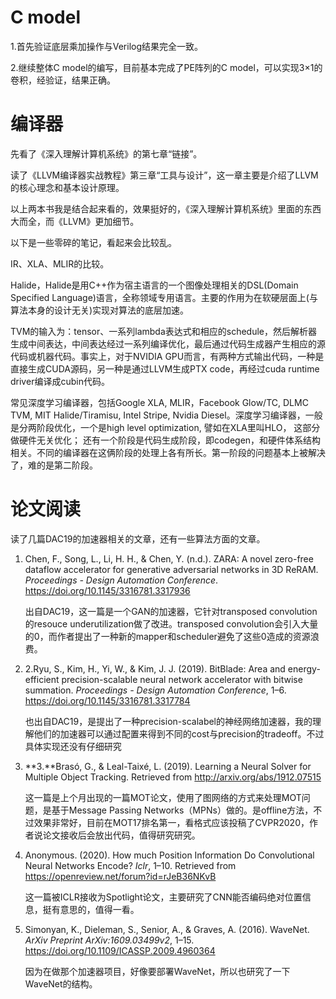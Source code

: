 # C model

1.首先验证底层乘加操作与Verilog结果完全一致。

2.继续整体C model的编写，目前基本完成了PE阵列的C model，可以实现3×1的卷积，经验证，结果正确。

# 编译器

先看了《深入理解计算机系统》的第七章“链接”。

读了《LLVM编译器实战教程》第三章“工具与设计”，这一章主要是介绍了LLVM的核心理念和基本设计原理。

以上两本书我是结合起来看的，效果挺好的，《深入理解计算机系统》里面的东西大而全，而《LLVM》更加细节。

以下是一些零碎的笔记，看起来会比较乱。

IR、XLA、MLIR的比较。

Halide，Halide是用C++作为宿主语言的一个图像处理相关的DSL(Domain Specified Language)语言，全称领域专用语言。主要的作用为在软硬层面上(与算法本身的设计无关)实现对算法的底层加速。

TVM的输入为：tensor、一系列lambda表达式和相应的schedule，然后解析器生成中间表达，中间表达经过一系列编译优化，最后通过代码生成器产生相应的源代码或机器代码。事实上，对于NVIDIA
GPU而言，有两种方式输出代码，一种是直接生成CUDA源码，另一种是通过LLVM生成PTX code，再经过cuda runtime 
driver编译成cubin代码。

常见深度学习编译器，包括Google XLA, MLIR，Facebook Glow/TC, DLMC TVM, MIT Halide/Tiramisu, Intel Stripe, Nvidia Diesel。深度学习编译器，一般是分两阶段优化，一个是high level optimization, 譬如在XLA里叫HLO， 这部分做硬件无关优化； 还有一个阶段是代码生成阶段，即codegen，和硬件体系结构相关。不同的编译器在这俩阶段的处理上各有所长。第一阶段的问题基本上被解决了，难的是第二阶段。

# 论文阅读

读了几篇DAC19的加速器相关的文章，还有一些算法方面的文章。

1. Chen, F., Song, L., Li, H. H., & Chen, Y. (n.d.). ZARA: A novel zero-free dataflow accelerator for generative adversarial networks in 3D ReRAM. *Proceedings - Design Automation Conference*. https://doi.org/10.1145/3316781.3317936

   出自DAC19，这一篇是一个GAN的加速器，它针对transposed convolution的resouce underutilization做了改进。transposed convolution会引入大量的0，而作者提出了一种新的mapper和scheduler避免了这些0造成的资源浪费。

2. 2.Ryu, S., Kim, H., Yi, W., & Kim, J. J. (2019). BitBlade: Area and energy-efficient precision-scalable neural network accelerator with bitwise summation. *Proceedings - Design Automation Conference*, 1–6. https://doi.org/10.1145/3316781.3317784

   也出自DAC19，是提出了一种precision-scalabel的神经网络加速器，我的理解他们的加速器可以通过配置来得到不同的cost与precision的tradeoff。不过具体实现还没有仔细研究

3. **3.**Brasó, G., & Leal-Taixé, L. (2019). Learning a Neural Solver for Multiple Object Tracking. Retrieved from http://arxiv.org/abs/1912.07515

   这一篇是上个月出现的一篇MOT论文，使用了图网络的方式来处理MOT问题，是基于Message Passing Networks（MPNs）做的。是offline方法，不过效果非常好，目前在MOT17排名第一，看格式应该投稿了CVPR2020，作者说论文接收后会放出代码，值得研究研究。

4. Anonymous. (2020). How much Position Information Do Convolutional Neural Networks Encode? *Iclr*, 1–10. Retrieved from https://openreview.net/forum?id=rJeB36NKvB

   这一篇被ICLR接收为Spotlight论文，主要研究了CNN能否编码绝对位置信息，挺有意思的，值得一看。

5. Simonyan, K., Dieleman, S., Senior, A., & Graves, A. (2016). WaveNet. *ArXiv Preprint ArXiv:1609.03499v2*, 1–15. https://doi.org/10.1109/ICASSP.2009.4960364

   因为在做那个加速器项目，好像要部署WaveNet，所以也研究了一下WaveNet的结构。
